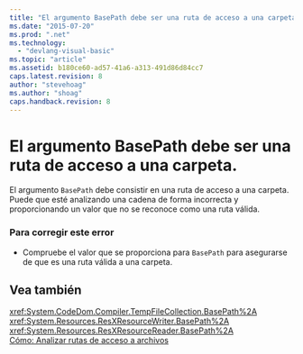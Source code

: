 ```yaml
---
title: "El argumento BasePath debe ser una ruta de acceso a una carpeta. | Microsoft Docs"
ms.date: "2015-07-20"
ms.prod: ".net"
ms.technology: 
  - "devlang-visual-basic"
ms.topic: "article"
ms.assetid: b180ce60-ad57-41a6-a313-491d86d84cc7
caps.latest.revision: 8
author: "stevehoag"
ms.author: "shoag"
caps.handback.revision: 8
---
```

# El argumento BasePath debe ser una ruta de acceso a una carpeta.
El argumento `BasePath` debe consistir en una ruta de acceso a una carpeta. Puede que esté analizando una cadena de forma incorrecta y proporcionando un valor que no se reconoce como una ruta válida.  
  
### Para corregir este error  
  
-   Compruebe el valor que se proporciona para `BasePath` para asegurarse de que es una ruta válida a una carpeta.  
  
## Vea también  
 <xref:System.CodeDom.Compiler.TempFileCollection.BasePath%2A>   
 <xref:System.Resources.ResXResourceWriter.BasePath%2A>   
 <xref:System.Resources.ResXResourceReader.BasePath%2A>   
 [Cómo: Analizar rutas de acceso a archivos](../../visual-basic/developing-apps/programming/drives-directories-files/how-to-parse-file-paths.md)